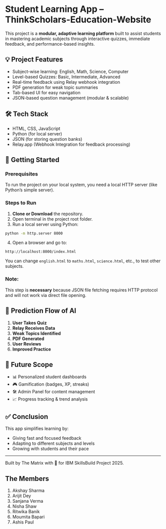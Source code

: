 
# Student Learning App – ThinkScholars-Education-Website

This project is a **modular, adaptive learning platform** built to assist students in mastering academic subjects through interactive quizzes, immediate feedback, and performance-based insights.

## 💡 Project Features

- Subject-wise learning: English, Math, Science, Computer
- Level-based Quizzes: Basic, Intermediate, Advanced
- Real-time feedback using Relay webhook integration
- PDF generation for weak topic summaries
- Tab-based UI for easy navigation
- JSON-based question management (modular & scalable)

## 🛠️ Tech Stack

- HTML, CSS, JavaScript
- Python (for local server)
- JSON (for storing question banks)
- Relay.app (Webhook Integration for feedback processing)

## 🚀 Getting Started

### Prerequisites

To run the project on your local system, you need a local HTTP server (like Python’s simple server).

### Steps to Run

1. **Clone or Download** the repository.
2. Open terminal in the project root folder.
3. Run a local server using Python:

```bash
python -m http.server 8000
```

4. Open a browser and go to:

```
http://localhost:8000/index.html
```

You can change `english.html` to `maths.html`, `science.html`, etc., to test other subjects.

### Note:

This step is **necessary** because JSON file fetching requires HTTP protocol and will not work via direct file opening.

## 🔄 Prediction Flow of AI

1. **User Takes Quiz**
2. **Relay Receives Data**
3. **Weak Topics Identified**
4. **PDF Generated**
5. **User Reviews**
6. **Improved Practice**

## 🧠 Future Scope

- 📊 Personalized student dashboards
- 🎮 Gamification (badges, XP, streaks)
- 🛠 Admin Panel for content management
- 📈 Progress tracking & trend analysis

## ✅ Conclusion

This app simplifies learning by:
- Giving fast and focused feedback
- Adapting to different subjects and levels
- Growing with students and their pace

---

Built by The Matrix with 💙 for IBM SkillsBuild Project 2025.

## The Members
1. Akshay Sharma
2. Arijit Dey
3. Sanjana Verma
4. Nisha Shaw 
5. Ritwika Banik 
6. Moumita Bapari
7. Ashis Paul 
